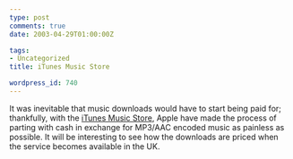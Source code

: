 ```yaml
---
type: post
comments: true
date: 2003-04-29T01:00:00Z

tags:
- Uncategorized
title: iTunes Music Store

wordpress_id: 740
---
```


It was inevitable that music downloads would have to start being paid for; thankfully, with the [iTunes Music Store](http://www.apple.com/music/store/), Apple have made the process of parting with cash in exchange for MP3/AAC encoded music as painless as possible. It will be interesting to see how the downloads are priced when the service becomes available in the UK.
